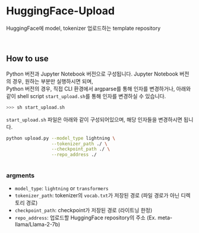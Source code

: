 # HuggingFace-Upload
HuggingFace에 model, tokenizer 업로드하는 template repository

<br>

## How to use
Python 버전과 Jupyter Notebook 버전으로 구성됩니다.
Jupyter Notebook 버전의 경우, 원하는 부분만 실행하시면 되며,  
Python 버전의 경우, 직접 CLI 환경에서 argparse를 통해 인자를 변경하거나, 아래와 같이 shell script `start_upload.sh`를 통해 인자를 변경하실 수 있습니다.
```bash
>>> sh start_upload.sh
```
`start_upload.sh` 파일은 아래와 같이 구성되어있으며, 해당 인자들을 변경하시면 됩니다.
```bash
python upload.py --model_type lightning \
                 --tokenizer_path ./ \
                 --checkpoint_path ./ \
                 --repo_address ./
                
```

### argments
- `model_type`: `lightning` or `transformers`
- `tokenizer_path`: tokenizer의 `vocab.txt`가 저장된 경로 (파일 경로가 아닌 디렉토리 경로)
- `checkpoint_path`: checkpoint가 저장된 경로 (라이트닝 한정)
- `repo_address`: 업로드할 HuggingFace repository의 주소 (Ex. meta-llama/Llama-2-7b)